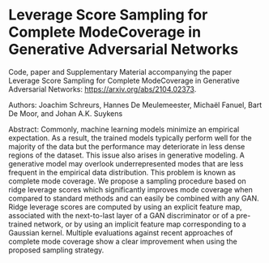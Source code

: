 # Leverage Score Sampling for Complete ModeCoverage in Generative Adversarial Networks

Code, paper and Supplementary Material accompanying the paper Leverage Score Sampling for Complete ModeCoverage in Generative Adversarial Networks: https://arxiv.org/abs/2104.02373.

Authors: Joachim Schreurs, Hannes De Meulemeester, Michaël Fanuel, Bart De Moor, and Johan A.K. Suykens

Abstract: Commonly, machine learning models minimize an empirical expectation. As a result, the trained models typically perform well for the majority of the data but the performance may deteriorate in less dense regions of the dataset. This issue also arises in generative modeling. A  generative model may overlook underrepresented modes that are less frequent in the empirical data distribution. This problem is known as complete mode coverage. We propose a sampling procedure based on ridge leverage scores which significantly improves mode coverage when compared to standard methods and can easily be combined with any GAN. Ridge leverage scores are computed by using an explicit feature map, associated with the next-to-last layer of a GAN discriminator or of a pre-trained network, or by using an implicit feature map corresponding to a Gaussian kernel. Multiple evaluations against recent approaches of complete mode coverage show a clear improvement when using the proposed sampling strategy.
